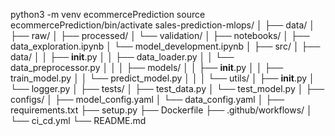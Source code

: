 python3 -m venv ecommercePrediction
source ecommercePrediction/bin/activate
sales-prediction-mlops/
│
├── data/
│ ├── raw/
│ ├── processed/
│ └── validation/
│
├── notebooks/
│ ├── data_exploration.ipynb
│ └── model_development.ipynb
│
├── src/
│ ├── data/
│ │ ├── **init**.py
│ │ ├── data_loader.py
│ │ └── data_preprocessor.py
│ │
│ ├── models/
│ │ ├── **init**.py
│ │ ├── train_model.py
│ │ └── predict_model.py
│ │
│ └── utils/
│ ├── **init**.py
│ └── logger.py
│
├── tests/
│ ├── test_data.py
│ └── test_model.py
│
├── configs/
│ ├── model_config.yaml
│ └── data_config.yaml
│
├── requirements.txt
├── setup.py
├── Dockerfile
├── .github/workflows/
│ └── ci_cd.yml
└── README.md

